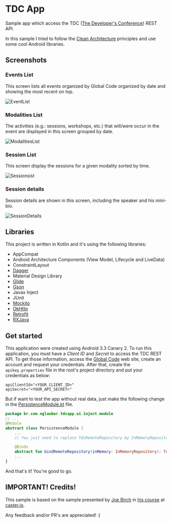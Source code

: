 # TDC App
Sample app which access the TDC ([The Developer's Conference](http://www.thedevelopersconference.com.br/tdc/2018/saopaulo/trilhas)) REST API.

In this sample I tried to follow the [Clean Architecture](https://8thlight.com/blog/uncle-bob/2012/08/13/the-clean-architecture.html) principles
and use some cool Android libraries.

## Screenshots
### Events List
This screen lists all events organized by Global Code organized by date and showing the most recent on top.

![EventList](./images/events_list.png)

### Modalities List
The activities (e.g.: sessions, workshops, etc.) that will/were occur in the event are displayed in this screen grouped by date.

![ModalitiesList](./images/modalities_list.png)

### Session List
This screen display the sessions for a given modality sorted by time.

![Sessionsist](./images/sessions_list.png)

### Session details
Session details are shown in this screen, including the speaker and his mini-bio.

![SessionDetails](./images/session_details.png)

## Libraries
This project is written in Kotlin and it's using the following libraries:
* AppCompat
* Android Architecture Components (View Model, Lifecycle and LiveData)
* ConstraintLayout
* [Dagger](https://google.github.io/dagger/)
* Material Design Library
* [Glide](https://github.com/bumptech/glide)
* [Gson](https://github.com/google/gson)
* Javax Inject
* JUnit
* [Mockito](http://site.mockito.org/)
* [OkHttp](http://square.github.io/okhttp/)
* [Retrofit](http://square.github.io/retrofit/)
* [RXJava](https://github.com/ReactiveX/RxJava)

## Get started
This application were created using Android 3.3 Canary 2.
To run this application, you must have a *Client ID* and *Secret* to access the TDC REST API.
To get those information, access the [Global Code](https://www.globalcode.com.br/) web site, create an account and request your credentials.
After that, create the `apikey.properties` file in the root's project directory and put your credentials as below:

```
apiClientId="<YOUR_CLIENT_ID>"
apiSecret="<YOUR_API_SECRET>"
```

But if want to test the app without real data, just make the following change in the [PersistenceModule.kt](./app/src/main/java/br/com/nglauber/tdcapp/ui/inject/module/PersistenceModule.kt) file.
```kotlin
package br.com.nglauber.tdcapp.ui.inject.module
// ...
@Module
abstract class PersistenceModule {
    ...
    // You just need to replace TdcRemoteRepository by InMemoryRepository like this

    @Binds
    abstract fun bindRemoteRepository(inMemory: InMemoryRepository): TdcRepository
    ...
}
```
And that's it! You're good to go.


## IMPORTANT! Credits!
This sample is based on the sample presented by [Joe Birch](https://joebirch.co/) in [his course](https://caster.io/courses/android-clean-architecture) at [caster.io](https://caster.io/).

Any feedback and/or PR's are appreciated! :)